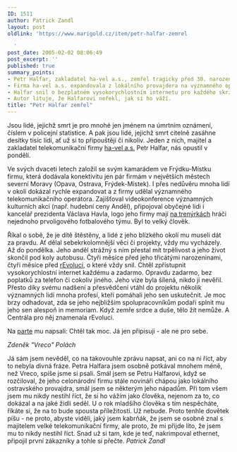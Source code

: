 ```yaml
---
ID: 1511
author: Patrick Zandl
layout: post
oldlink: 'https://www.marigold.cz/item/petr-halfar-zemrel

  '
post_date: 2005-02-02 08:06:49
post_excerpt: ''
published: true
summary_points:
- Petr Halfar, zakladatel ha-vel a.s., zemřel tragicky před 30. narozeninami.
- Firma ha-vel a.s. expandovala z lokálního provajdera na významného operátora.
- Halfar snil o bezplatném vysokorychlostním internetu pro každého skrze projekt rEvoluce.
- Autor lituje, že Halfarovi neřekl, jak si ho váží.
title: "Petr Halfar zemřel"
---
```


<p>Jsou lidé, jejichž smrt je pro mnohé jen jménem na úmrtním oznámení, číslem
v policejní statistice. A pak jsou lidé, jejichž smrt citelně zasáhne
desítky tisíc lidí, ať už si to připouštějí či nikoliv. Jeden z nich,
majitel a zakladatel telekomunikační firmy <a href="http://www.ha-vel.cz" >ha-vel a.s.</a> Petr Halfar, nás opustil v
pondělí.
</p>
<p>
Ve svých dvaceti letech založil se svým kamarádem ve Frýdku-Místku firmu,
která dodávala konektivitu jen pár firmám v největších městech severní
Moravy (Opava, Ostrava, Frýdek-Místek). I přes nedůvěru mnoha lidí v okolí
dokázal rychle expandovat a z firmy udělal významného telekomunikačního
operátora. Zajišťoval videokonference významných kulturních akcí (např.
hudební ceny Anděl), připojoval obyčejné lidi i kancelář prezidenta Václava
Havla, logo jeho firmy mají <a href="http://www.ha-vel.cz/?ID=327">na
trenýrkách</a> hráči nejednoho prvoligového fotbalového týmu. Byl to velký
člověk.
</p>
<p>
Říkal o sobě, že je dítě štěstěny, a lidé z jeho blízkého okolí mu museli
dát za pravdu. Ať dělal sebekrkolomnější věci či projekty, vždy mu
vycházely. Až do pondělka. Jeho anděl strážný s ním přestal mít trpělivost a
jeho život skončil pod koly autobusu. Čtyři měsíce před jeho třicátými
narozeninami, čtyři měsíce před <a href="http://www.centrala.cz">rEvolucí</a>,
o které vždy snil. Chtěl zpřístupnit vysokorychlostní internet každému a
zadarmo. Opravdu zadarmo, bez poplatků za telefon či cokoliv jiného. Jeho
vize byla šílená, nikdo jí nevěřil. Přesto díky svému nadšení a přesvědčení
vtáhl do projektu několik významných lidí mnoha profesí, kteří pomáhali jeho
sen uskutečnit. Je moc brzy odhadovat, zda se jeho nejbližším
spolupracovníkům podaří splnit mu jeho sen alespoň in memoriam. Když zemře
srdce a duše, tělo žít nemůže. A Centrála pro něj znamenala rEvoluci.
</p>
<p>
Na <a href="http://www.ha-vel.cz/soubory/parte.jpg">parte</a> mu napsali:
Chtěl tak moc. Já jen připisuji - ale ne pro sebe. </p>

<p><span style="font-style: italic;">Zdeněk "Vreco" Polách</span></p>

<p>Já sám jsem nevěděl, co na takovouhle zprávu napsat, ani co na ni
říct, aby to nebyla divná fráze. Petra Halfara jsem osobně potkával
mnohem méně, než Vreco, spíše jsme si psali. Smál jsem se Petru
Halfarovi, když se rozčiloval, že jeho celonárodní firmu stále novináři
chápou jako lokálního ostravského provajdra, smál jsem se některým jeho
nápadům. Při tom všem jsem mu nikdy nestihl říct, že si ho vážím jako
člověka, nejenom za to, co dokázal a na jaké židli seděl. U o rok
mladšího člověka s tím nespěcháte, říkáte si, že na to bude spousta
příležitostí. Už nebude. Proto tenhle dovětek píšu - ne proto, abyste
viděli, jaký jsem kabrňák, že jsem se osobně znal s majitelem velké
telekomunikační firmy, ale proto, že mi přijde líto, že jsem mu to
nikdy nestihl říct. Snad už si tam, kde je teď, nakrimpoval ethernet,
připojil první zákazníky a tohle si přečte. <span style="font-style: italic;">Patrick Zandl</span></p>